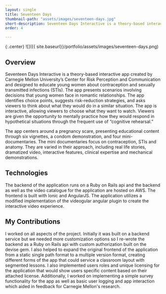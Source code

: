 ```yaml
---
layout: single
title: Seventeen Days
thumbnail-path: "assets/images/seventeen-days.jpg"
short-description: Seventeen Days Interactive is a theory-based interactive film created by Carnegie Mellon University designed to educate young women about contraception and sexually transmitted infections (STIs).
order: 4

---
```


{:.center}
![]({{ site.baseurl}}/portfolio/assets/images/seventeen-days.png)

## Overview
Seventeen Days Interactive is a theory-based interactive app created by Carnegie Mellon University’s Center for Risk Perception and Communication and designed to educate young women about contraception and sexually transmitted infections (STIs). The app presents scenarios involving decisions that young women face in romantic relationships. The app identifies choice points, suggests risk-reduction strategies, and asks viewers to think about what they would do in a similar situation. The app is interactive, allowing viewers to choose what they want to watch. Viewers are given the opportunity to mentally practice how they would respond in hypothetical situations through the frequent use of “cognitive rehearsal.”

The app centers around a pregnancy scare, presenting educational content through six vignettes, a condom demonstration, and four mini-documentaries. The mini documentaries focus on contraception, STIs and anatomy. They are varied in their approach, including real life stories, dramatized video, interactive features, clinical expertise and mechanical demonstrations.

## Technologies

The backend of the application runs on a Ruby on Rails api and the backend as well as the video catalogue for the application are hosted on AWS. The frontend is built with Ionic and AngularJS. The application utilizes a modified implementation of the videogular angular plugin to create the interactive video experience.

## My Contributions

I worked on all aspects of the project. Initially it was built on a backend service but we needed more customization options so I re-wrote the backend as a Ruby on Rails api with custom authorization built on the devise gem. I also helped to expand the original frontend of the application from a static single path format to a multiple version format, creating different forms of the app that could service a classroom layout with segmented lessons. I also implemented users roles and unique licensing for the application that would show users specific content based on their attached license. Additionally, I worked on implementing a simple survey functionality for the app as well as basic user logging and app interaction which aided in feedback for Carnegie Mellon's research.

